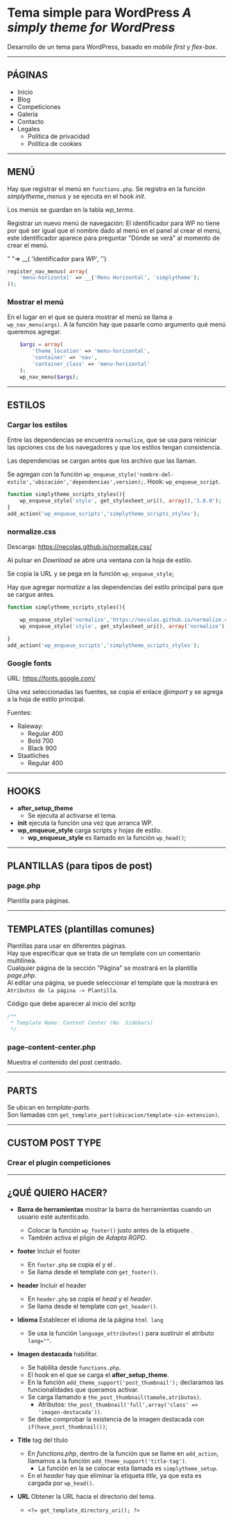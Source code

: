 # Tema simple para WordPress *A simply theme for WordPress*

Desarrollo de un tema para WordPress, basado en *mobile first* y *flex-box*.

---

## PÁGINAS

- Inicio
- Blog
- Competiciones
- Galería
- Contacto
- Legales
  - Política de privacidad
  - Política de cookies

---

## MENÚ

Hay que registrar el menú en `functions.php`.
Se registra en la función *simplytheme_menus* y se ejecuta en el hook *init*.

Los menús se guardan en la tabla *wp_terms*.

Registrar un nuevo menú de navegación:
El identificador para WP no tiene por qué ser igual que el nombre dado al menú en el panel al crear el menú, este identificador aparece para preguntar "Dónde se verá" al momento de crear el menú.

" "=> __( 'Identificador para WP', '')

```php
register_nav_menus( array(
    'menu-horizontal' => __('Menu Horizontal', 'simplytheme');
));
```

### Mostrar el menú

En el lugar en el que se quiera mostrar el menú se llama a `wp_nav_menu(args)`.
A la función hay que pasarle como argumento qué menú queremos agregar.

```php
    $args = array(
        'theme_location' => 'menu-horizontal',
        'container' => 'nav',
        'container_class' => 'menu-horizontal'
    );
    wp_nav_menu($args);
```

---

## ESTILOS

### Cargar los estilos

Entre las dependencias se encuentra `normalize`, que se usa para reiniciar las opciones css de los navegadores y que los estilos tengan consistencia.

Las dependencias se cargan antes que los archivo que las llaman.

Se agregan con la función `wp_enqueue_style('nombre-del-estilo','ubicación','dependencias',version);`.
Hook: `wp_enqueue_script`.

```php
function simplytheme_scripts_styles(){
    wp_enqueue_style('style', get_stylesheet_uri(), array(),'1.0.0');
}
add_action('wp_enqueue_scripts','simplytheme_scripts_styles');
```

### normalize.css

Descarga: <https://necolas.github.io/normalize.css/>

Al pulsar en *Download* se abre una ventana con la hoja de estilo.

Se copia la URL y se pega en la función `wp_enqueue_style`;

Hay que agregar *normalize* a las dependencias del estilo principal para que se cargue antes.

```php
function simplytheme_scripts_styles(){

    wp_enqueue_style('normalize','https://necolas.github.io/normalize.css/8.0.1/normalize.css', array(),'8.0.1');
    wp_enqueue_style('style', get_stylesheet_uri(), array('normalize'),'1.0.0');

}
add_action('wp_enqueue_scripts','simplytheme_scripts_styles');
```

### Google fonts

URL: <https://fonts.google.com/>

Una vez seleccionadas las fuentes, se copia el enlace *@import* y se agrega a la hoja de estilo principal.

Fuentes:

- Raleway:
  - Regular 400
  - Bold 700
  - Black 900
- Staatliches
  - Regular 400

---

## HOOKS

- **after_setup_theme**
  - Se ejecuta al activarse el tema.
- **init** ejecuta la función una vez que arranca WP.
- **wp_enqueue_style** carga scripts y hojas de estilo.
  - **wp_enqueue_style** es llamado en la función `wp_head()`;
  
---

## PLANTILLAS (para tipos de post)

### page.php

Plantilla para páginas.

---

## TEMPLATES (plantillas comunes)

Plantillas para usar en diferentes páginas.  
Hay que especificar que se trata de un template con un comentario multilínea.  
Cualquier página de la sección "Página" se mostrará en la plantilla *page.php*.  
Al editar una página, se puede seleccionar el template que la mostrará en `Atributos de la página -> Plantilla`.

Código que debe aparecer al inicio del scritp

```php
/**
 * Template Name: Content Center (No  Sidebars)
 */
```

### page-content-center.php

Muestra el contenido del post centrado.

---

## PARTS

Se ubican en *template-parts*.  
Son llamadas con `get_template_part(ubicacion/template-sin-extension)`.

---

## CUSTOM POST TYPE

### Crear el plugin competiciones

---

## ¿QUÉ QUIERO HACER?

- **Barra de herramientas** mostrar la barra de herramientas cuando un usuario esté autenticado.
  - Colocar la función `wp_footer()` justo antes de la etiquete *</body>*.
  - También activa el pligin de *Adapta RGPD*.
  
- **footer** Incluir el footer
  - En `footer.php` se copia el *</body>* y el *</html>*.
  - Se llama desde el template con `get_footer()`.
  
- **header** Incluir el header
  - En `header.php` se copia el *head* y el *header*.
  - Se llama desde el template con `get_header()`.
  
- **Idioma** Establecer el idioma de la página `html lang`
  - Se usa la función `language_attributes()` para sustiruir el atributo `lang=""`.

- **Imagen destacada** habilitar.
  - Se habilita desde `functions.php`.
  - El hook en el que se carga el **after_setup_theme**.
  - En la función `add_theme_support('post_thumbnail');` declaramos las funcionalidades que queramos activar.
  - Se carga llamando a `the_post_thumbnail(tamaño,atributos)`.
    - Atributos:  `the_post_thumbnail('full',array('class' => 'imagen-destacada'))`.
  - Se debe comprobar la existencia de la imagen destacada con `if(have_post_thumbnail())`;

- **Title** tag del título
  - En *functions.php*, dentro de la función que se llame en `add_action`, llamamos a la función `add_theme_support('title-tag')`.
    - La función en la se colocar esta llamada es `simplytheme_setup`.
  - En el *header* hay que eliminar la etiqueta *title*, ya que esta es cargada por `wp_head()`.

- **URL** Obtener la URL hacia el directorio del tema.
  - `<?= get_template_directory_uri(); ?>`
